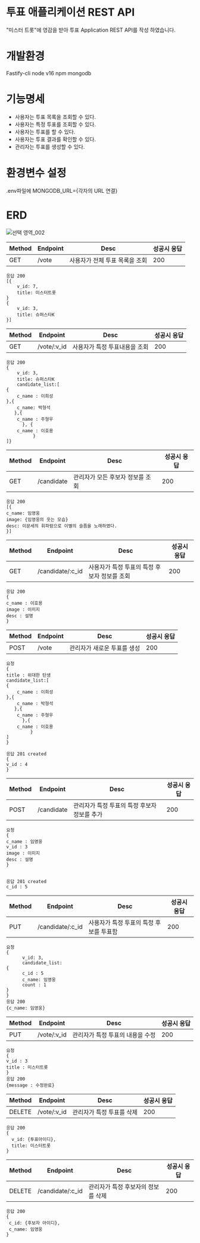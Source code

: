 # 투표 애플리케이션 REST API
"미스터 트롯"에 영감을 받아 투표 Application REST API를 작성 하였습니다.

# 개발환경
Fastify-cli node v16 npm mongodb

# 기능명세

- 사용자는 투표 목록을 조회할 수 있다.
- 사용자는 특정 투표를 조회할 수 있다.
- 사용자는 투표를 할 수 있다.
- 사용자는 투표 결과를 확인할 수 있다.
- 관리자는 투표를 생성할 수 있다.

# 환경변수 설정
.env파일에 MONGODB_URL={각자의 URL 연결}

# ERD
![선택 영역_002](https://user-images.githubusercontent.com/97926040/157052775-367cf296-9a7f-4963-a605-1019d597a612.png)


|Method|Endpoint|Desc|성공시 응답|
|------|--------|-----|---|
|GET   |/vote  | 사용자가 전체 투표 목록을 조회|200

```
응답 200
[{   
    v_id: 7,
    title: 미스터트롯
}
{
    v_id: 3,
    title: 슈퍼스타K
}]
```

|Method|Endpoint|Desc|성공시 응답|
|------|--------|-----|---|
|GET   |/vote/:v_id  | 사용자가 특정 투표내용을 조회|200

```
응답 200
{
    v_id: 3,
    title: 슈퍼스타K
    candidate_list:[
{   
    c_name : 이희성
},{
    c_name: 박형석
   },{
    c_name : 주형우
      }, {
    c_name : 이호용
          }
]}
```

|Method|Endpoint|Desc|성공시 응답|
|------|--------|-----|---|
|GET   |/candidate  | 관리자가 모든 후보자 정보를 조회|200

```
응답 200
[{
c_name: 임영웅
image: {임영웅의 웃는 모습}
desc: 이문세의 휘파람으로 이별의 슬픔을 노래하였다.
}]
```

|Method|Endpoint|Desc|성공시 응답|
|------|--------|-----|---|
|GET   |/candidate/:c_id  | 사용자가 특정 투표의 특정 후보자 정보를 조회|200

```
응답 200
{
c_name : 이호용
image : 이미지
desc : 설명
}
```
|Method|Endpoint|Desc|성공시 응답|
|------|--------|-----|---|
|POST   |/vote | 관리자가 새로운 투표를 생성|200


```
요청 
{
title : 위대한 탄생
candidate_list:[
{   
    c_name : 이희성
},{
    c_name : 박형석
   },{
    c_name : 주형우
      },{
    c_name : 이호용
         }
]
}

응답 201 created
{
v_id : 4
}
```
|Method|Endpoint|Desc|성공시 응답|
|------|--------|-----|---|
|POST   |/candidate | 관리자가 특정 투표의 특정 후보자 정보를 추가|200

```
요청
{
c_name : 임영웅
v_id : 3
image : 이미지
desc : 설명
}


응답 201 created
c_id : 5
```

|Method|Endpoint|Desc|성공시 응답|
|------|--------|-----|---|
|PUT   |/candidate/:c_id | 사용자가 특정 투표의 특정 후보를 투표함|200

```
요청
{
      v_id: 3,
      candidate_list: 
{
      c_id : 5
      c_name: 임영웅
      count : 1
}
}
응답 200
{c_name: 임영웅}
```
|Method|Endpoint|Desc|성공시 응답|
|------|--------|-----|---|
|PUT   |/vote/:v_id | 관리자가 특정 투표의 내용을 수정|200
```
요청
{
v_id : 3
title : 미스터트롯
}
응답 200
{message : 수정완료}
```
|Method|Endpoint|Desc|성공시 응답|
|------|--------|-----|---|
|DELETE   |/vote/:v_id | 관리자가 특정 투표를 삭제|200
```
응답 200
{
  v_id: {투표아이디},
  title: 미스터트롯
}
```

|Method|Endpoint|Desc|성공시 응답|
|------|--------|-----|---|
|DELETE   |/candidate/:c_id | 관리자가 특정 후보자의 정보를 삭제|200
```
응답 200
{
 c_id: {후보자 아이디},
 c_name: 임영웅
}
```
